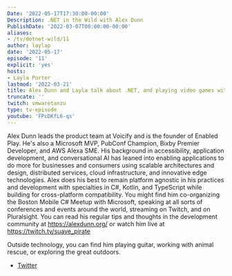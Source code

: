 ```yaml
---
Date: '2022-05-17T17:30:00-00:00'
Description: .NET in the Wild with Alex Dunn
PublishDate: '2022-03-07T00:00:00-00:00'
aliases:
- /tv/dotnet-wild/11
author: laylap
date: '2022-05-17'
episode: '11'
explicit: 'yes'
hosts:
- Layla Porter
lastmod: '2022-03-21'
title: Alex Dunn and Layla talk about .NET, and playing video games with your voice!
truncate: ''
twitch: vmwaretanzu
type: tv-episode
youtube: 'FPcDKfL6-qs'
---
```


Alex Dunn leads the product team at Voicify and is the founder of Enabled Play. He's also a Microsoft MVP, PubConf Champion, Bixby Premier Developer, and AWS Alexa SME. His background in accessibility, application development, and conversational AI has leaned into enabling applications to do more for businesses and consumers using scalable architectures and design, distributed services, cloud infrastructure, and innovative edge technologies. Alex does his best to remain platform agnostic in his practices and development with specialties in C#, Kotlin, and TypeScript while building for cross-platform compatibility. You might find him co-organizing the Boston Mobile C# Meetup with Microsoft, speaking at all sorts of conferences and events around the world, streaming on Twitch, and on Pluralsight. You can read his regular tips and thoughts in the development community at https://alexdunn.org/ or watch him live at https://twitch.tv/suave_pirate

Outside technology, you can find him playing guitar, working with animal rescue, or exploring the great outdoors.

- [Twitter](https://twitter.com/suave_pirate)